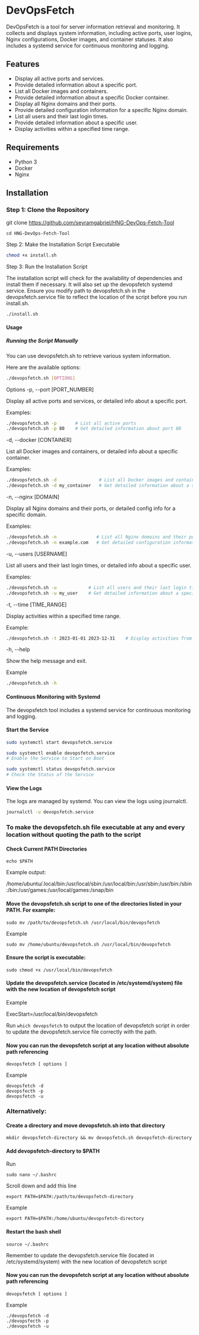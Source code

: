 # DevOpsFetch

DevOpsFetch is a tool for server information retrieval and monitoring. It collects and displays system information, including active ports, user logins, Nginx configurations, Docker images, and container statuses. It also includes a systemd service for continuous monitoring and logging.

## Features

- Display all active ports and services.
- Provide detailed information about a specific port.
- List all Docker images and containers.
- Provide detailed information about a specific Docker container.
- Display all Nginx domains and their ports.
- Provide detailed configuration information for a specific Nginx domain.
- List all users and their last login times.
- Provide detailed information about a specific user.
- Display activities within a specified time range.

## Requirements

- Python 3
- Docker
- Nginx

## Installation

### Step 1: Clone the Repository

git clone https://github.com/seyramgabriel/HNG-DevOps-Fetch-Tool

```
cd HNG-DevOps-Fetch-Tool
```

Step 2: Make the Installation Script Executable
```sh
chmod +x install.sh
```

Step 3: Run the Installation Script

The installation script will check for the availability of dependencies and install them if necessary. It will also set up the devopsfetch systemd service. Ensure you modify path to devopsfetch.sh in the devopsfetch.service file to reflect the location of the script before you run install.sh.

```
./install.sh
```

#### Usage

##### Running the Script Manually

You can use devopsfetch.sh to retrieve various system information. 

Here are the available options:

```sh
./devopsfetch.sh [OPTIONS]
```

Options
-p, --port [PORT_NUMBER]

Display all active ports and services, or detailed info about a specific port.

Examples:

```sh
./devopsfetch.sh -p       # List all active ports
./devopsfetch.sh -p 80    # Get detailed information about port 80
```

-d, --docker [CONTAINER]

List all Docker images and containers, or detailed info about a specific container.

Examples:

```sh
./devopsfetch.sh -d                # List all Docker images and containers
./devopsfetch.sh -d my_container   # Get detailed information about a specific container
```

-n, --nginx [DOMAIN]

Display all Nginx domains and their ports, or detailed config info for a specific domain.

Examples:

```sh
./devopsfetch.sh -n               # List all Nginx domains and their ports
./devopsfetch.sh -n example.com   # Get detailed configuration information for a specific domain
```

-u, --users [USERNAME]

List all users and their last login times, or detailed info about a specific user.

Examples:

```sh
./devopsfetch.sh -u            # List all users and their last login times
./devopsfetch.sh -u my_user    # Get detailed information about a specific user
```

-t, --time [TIME_RANGE]

Display activities within a specified time range.

Example:

```sh
./devopsfetch.sh -t 2023-01-01 2023-12-31    # Display activities from 2023-01-01 to 2023-12-31
```

-h, --help

Show the help message and exit.

Example 

```sh
./devopsfetch.sh -h
```

#### Continuous Monitoring with Systemd

The devopsfetch tool includes a systemd service for continuous monitoring and logging.

#### Start the Service

```sh
sudo systemctl start devopsfetch.service
```

```sh
sudo systemctl enable devopsfetch.service
# Enable the Service to Start on Boot
```

```sh
sudo systemctl status devopsfetch.service
# Check the Status of the Service
```

#### View the Logs
The logs are managed by systemd. You can view the logs using journalctl.

```sh
journalctl -u devopsfetch.service
```

### To make the devopsfetch.sh file executable at any and every location without quoting the path to the script

#### Check Current PATH Directories

```echo $PATH```

Example output:

/home/ubuntu/.local/bin:/usr/local/sbin:/usr/local/bin:/usr/sbin:/usr/bin:/sbin:/bin:/usr/games:/usr/local/games:/snap/bin

#### Move the devopsfetch.sh script to one of the directories listed in your PATH. For example:

```
sudo mv /path/to/devopsfetch.sh /usr/local/bin/devopsfetch
```

Example

```
sudo mv /home/ubuntu/devopsfetch.sh /usr/local/bin/devopsfetch
```

#### Ensure the script is executable:

```
sudo chmod +x /usr/local/bin/devopsfetch
```

#### Update the devopsfetch.service (located in /etc/systemd/system) file with the new location of devopsfetch script

Example

ExecStart=/usr/local/bin/devopsfetch  

Run ```which devopsfetch``` to output the location of devopsfetch script in order to update the devopsfetch.service file correctly with the path.

#### Now you can run the devopsfetch script at any location without absolute path referencing

```
devopsfetch [ options ]
```

Example

```
devopsfetch -d
devopsfecth -p
devopsfetch -u
```

### Alternatively:

#### Create a directory and move devopsfetch.sh into that directory

```
mkdir devopsfetch-directory && mv devopsfetch.sh devopsfetch-directory
```

#### Add devopsfetch-directory to $PATH

Run
```
sudo nano ~/.bashrc
```

Scroll down and add this line

```
export PATH=$PATH:/path/to/devopsfetch-directory 
```

 Example 

```
export PATH=$PATH:/home/ubuntu/devopsfetch-directory
```

#### Restart the bash shell

```
source ~/.bashrc
```

Remember to update the devopsfetch.service file (located in /etc/systemd/system) with the new location of devopsfetch script

#### Now you can run the devopsfetch script at any location without absolute path referencing

```
devopsfetch [ options ]
```

Example

```
./devopsfetch -d
./devopsfecth -p
./devopsfetch -u
```



